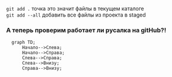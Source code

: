 ```git add .``` точка это значит файлы в текущем каталоге  
```git add --all``` добавить все файлы из проекта в staged  

### А теперь проверим работает ли русалка на gitHub?!
```mermaid
  graph TD;
      Начало-->Слева;
      Начало-->Справа;
      Слева-->Справа;
      Слева-->Внизу;
      Справа-->Внизу;
```
